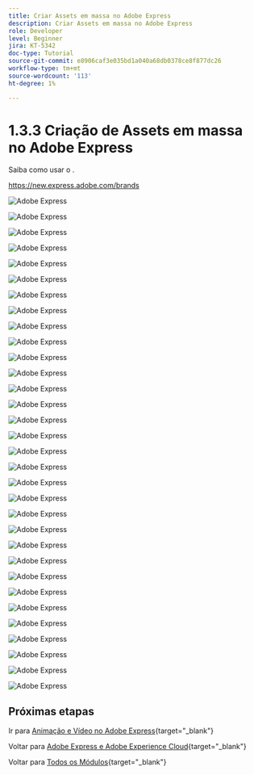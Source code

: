```yaml
---
title: Criar Assets em massa no Adobe Express
description: Criar Assets em massa no Adobe Express
role: Developer
level: Beginner
jira: KT-5342
doc-type: Tutorial
source-git-commit: e8906caf3e035bd1a040a68db0378ce8f877dc26
workflow-type: tm+mt
source-wordcount: '113'
ht-degree: 1%

---
```


# 1.3.3 Criação de Assets em massa no Adobe Express

Saiba como usar o .

https://new.express.adobe.com/brands


![Adobe Express](./images/expressbc1.png)



![Adobe Express](./images/expressbc2.png)



![Adobe Express](./images/expressbc3.png)



![Adobe Express](./images/expressbc4.png)



![Adobe Express](./images/expressbc5.png)



![Adobe Express](./images/expressbc6.png)



![Adobe Express](./images/expressbc7.png)



![Adobe Express](./images/expressbc8.png)



![Adobe Express](./images/expressbc9.png)



![Adobe Express](./images/expressbc10.png)



![Adobe Express](./images/expressbc12.png)



![Adobe Express](./images/expressbc13.png)



![Adobe Express](./images/expressbc14.png)



![Adobe Express](./images/expressbc15.png)



![Adobe Express](./images/expressbc16.png)



![Adobe Express](./images/expressbc17.png)



![Adobe Express](./images/expressbc18.png)



![Adobe Express](./images/expressbc19.png)



![Adobe Express](./images/expressbc20.png)



![Adobe Express](./images/expressbc21.png)



![Adobe Express](./images/expressbc22.png)



![Adobe Express](./images/expressbc23.png)



![Adobe Express](./images/expressbc24.png)



![Adobe Express](./images/expressbc25.png)



![Adobe Express](./images/expressbc26.png)



![Adobe Express](./images/expressbc27.png)



![Adobe Express](./images/expressbc28.png)



![Adobe Express](./images/expressbc29.png)



![Adobe Express](./images/expressbc30.png)



![Adobe Express](./images/expressbc31.png)



![Adobe Express](./images/expressbc32.png)



![Adobe Express](./images/expressbc33.png)


## Próximas etapas

Ir para [Animação e Vídeo no Adobe Express](./ex2.md){target="_blank"}

Voltar para [Adobe Express e Adobe Experience Cloud](./express.md){target="_blank"}

Voltar para [Todos os Módulos](./../../../overview.md){target="_blank"}
